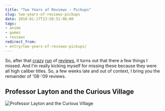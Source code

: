 ```yaml
---
title: "Two Years of Reviews - Pickups"
slug: two-years-of-reviews-pickups
date: 2010-01-17T23:50:51-06:00
tags:
- anime
- games
- reviews
redirect_from:
- entry/two-years-of-reviews-pickups/
---
```

So, after that [crazy](http://dxprog.com/entry/two-years-of-reviews/) [run](http://dxprog.com/entry/two-years-of-video-game-reviews/) of [reviews](http://dxprog.com/entry/two-years-of-anime-part-1/), it turns out that there a few things I missed. And I'm really kicking myself for missing these because they were all high caliber titles. So, a few weeks late and out of context, I bring you the remainder of '08-'09 reviews.

## Professor Layton and the Curious Village
![](http://images.dxprog.com/blog/review09_layton.jpg "Professor Layton and the Curious Village")
